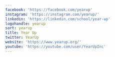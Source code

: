 ```yaml
---
facebook: 'https://facebook.com/yearup'
instagram: 'https://instagram.com/yearup/'
linkedin: 'https://linkedin.com/school/year-up'
logohandle: yearup
sort: yearup
title: Year Up
twitter: YearUp
website: 'https://www.yearup.org/'
youtube: 'https://youtube.com/user/YearUpInc'
---
```

